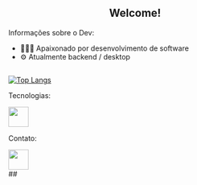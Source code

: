 <h2 align="center"><strong>Welcome!</strong></h2>

<p>Informações sobre o Dev:
  <ul>
    <li> 👨🏻‍💻 Apaixonado por desenvolvimento de software </li>
    <li> ⚙️ Atualmente backend / desktop </li>
  </ul></p>

## 
[![Top Langs](https://github-readme-stats.vercel.app/api/top-langs/?username=oliveira-alexander&layout=donut-vertical&bg_color=00000000&theme=dracula)](https://github.com/anuraghazra/github-readme-stats)

Tecnologias:

<div>
   <img width="40px" src="https://cdn.jsdelivr.net/gh/devicons/devicon@latest/icons/html5/html5-original-wordmark.svg" />
 
</div>

Contato:
<div>
  <a src="https://www.linkedin.com/in/alexanderwoliveira/"> <img width="40px" src="https://cdn.jsdelivr.net/gh/devicons/devicon@latest/icons/linkedin/linkedin-original.svg" /> </a>
</div>
##
